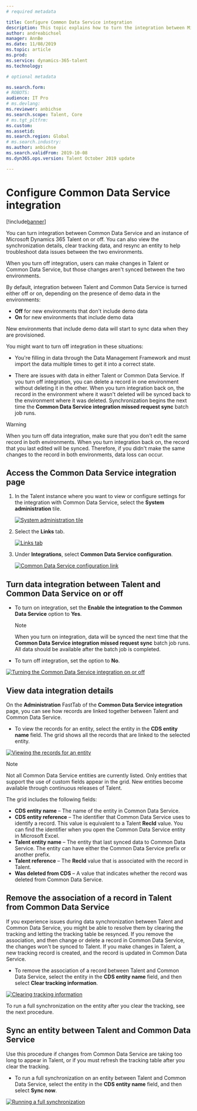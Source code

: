 ```yaml
---
# required metadata

title: Configure Common Data Service integration 
description: This topic explains how to turn the integration between Microsoft Dynamics 365 Talent and Common Data Service on and off.
author: andreabichsel
manager: AnnBe
ms.date: 11/08/2019
ms.topic: article
ms.prod: 
ms.service: dynamics-365-talent
ms.technology: 

# optional metadata

ms.search.form: 
# ROBOTS: 
audience: IT Pro
# ms.devlang: 
ms.reviewer: anbichse
ms.search.scope: Talent, Core
# ms.tgt_pltfrm: 
ms.custom: 
ms.assetid: 
ms.search.region: Global
# ms.search.industry: 
ms.author: anbichse
ms.search.validFrom: 2019-10-08
ms.dyn365.ops.version: Talent October 2019 update

---
```


# Configure Common Data Service integration

[!include[banner](../includes/banner.md)]

You can turn integration between Common Data Service and an instance of Microsoft Dynamics 365 Talent on or off. You can also view the synchronization details, clear tracking data, and resync an entity to help troubleshoot data issues between the two environments.

When you turn off integration, users can make changes in Talent or Common Data Service, but those changes aren't synced between the two environments.

By default, integration between Talent and Common Data Service is turned either off or on, depending on the presence of demo data in the environments:

- **Off** for new environments that don't include demo data
- **On** for new environments that include demo data

New environments that include demo data will start to sync data when they are provisioned.

You might want to turn off integration in these situations:

- You're filling in data through the Data Management Framework and must import the data multiple times to get it into a correct state.

- There are issues with data in either Talent or Common Data Service. If you turn off integration, you can delete a record in one environment without deleting it in the other. When you turn integration back on, the record in the environment where it wasn't deleted will be synced back to the environment where it was deleted. Synchronization begins the next time the **Common Data Service integration missed request sync** batch job runs.

> [!WARNING]
> When you turn off data integration, make sure that you don't edit the same record in both environments. When you turn integration back on, the record that you last edited will be synced. Therefore, if you didn't make the same changes to the record in both environments, data loss can occur.

## Access the Common Data Service integration page

1. In the Talent instance where you want to view or configure settings for the integration with Common Data Service, select the **System administration** tile.

    [![System administration tile](./media/hr-select-system-administration.png)](./media/hr-select-system-administration.png)

2. Select the **Links** tab.

    [![Links tab](./media/hr-system-administration-links.png)](./media/hr-system-administration-links.png)

3. Under **Integrations**, select **Common Data Service configuration**.

    [![Common Data Service configuration link](./media/hr-select-common-data-service-configuration.png)](./media/hr-select-common-data-service-configuration.png)

## Turn data integration between Talent and Common Data Service on or off

- To turn on integration, set the **Enable the integration to the Common Data Service** option to **Yes**.

    > [!NOTE]
    > When you turn on integration, data will be synced the next time that the **Common Data Service integration missed request sync** batch job runs. All data should be available after the batch job is completed.

- To turn off integration, set the option to **No**.

[![Turning the Common Data Service integration on or off](./media/hr-enable-or-disable-common-data-service-integration.png)](./media/hr-enable-or-disable-common-data-service-integration.png)

## View data integration details

On the **Administration** FastTab of the **Common Data Service integration** page, you can see how records are linked together between Talent and Common Data Service.

- To view the records for an entity, select the entity in the **CDS entity name** field. The grid shows all the records that are linked to the selected entity.

[![Viewing the records for an entity](./media/hr-common-data-service-configuration-view-entity.png)](./media/hr-common-data-service-configuration-view-entity.png)

> [!NOTE]
> Not all Common Data Service entities are currently listed. Only entities that support the use of custom fields appear in the grid. New entities become available through continuous releases of Talent.

The grid includes the following fields:

- **CDS entity name** – The name of the entity in Common Data Service.
- **CDS entity reference** – The identifier that Common Data Service uses to identify a record. This value is equivalent to a Talent **RecId** value. You can find the identifier when you open the Common Data Service entity in Microsoft Excel.
- **Talent entity name** – The entity that last synced data to Common Data Service. The entity can have either the Common Data Service prefix or another prefix.
- **Talent reference** – The **RecId** value that is associated with the record in Talent.
- **Was deleted from CDS** – A value that indicates whether the record was deleted from Common Data Service.

## Remove the association of a record in Talent from Common Data Service

If you experience issues during data synchronization between Talent and Common Data Service, you might be able to resolve them by clearing the tracking and letting the tracking table be resynced. If you remove the association, and then change or delete a record in Common Data Service, the changes won't be synced to Talent. If you make changes in Talent, a new tracking record is created, and the record is updated in Common Data Service.

- To remove the association of a record between Talent and Common Data Service, select the entity in the **CDS entity name** field, and then select **Clear tracking information**.

[![Clearing tracking information](./media/hr-common-data-service-configuration-clear-tracking.png)](./media/hr-common-data-service-configuration-clear-tracking.png)

To run a full synchronization on the entity after you clear the tracking, see the next procedure.

## Sync an entity between Talent and Common Data Service

Use this procedure if changes from Common Data Service are taking too long to appear in Talent, or if you must refresh the tracking table after you clear the tracking.

- To run a full synchronization on an entity between Talent and Common Data Service, select the entity in the **CDS entity name** field, and then select **Sync now**.

[![Running a full synchronization](./media/hr-common-data-service-configuration-sync-now.png)](./media/hr-common-data-service-configuration-sync-now.png)
